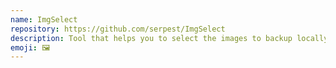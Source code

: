 ```yaml
---
name: ImgSelect
repository: https://github.com/serpest/ImgSelect
description: Tool that helps you to select the images to backup locally from an external location.
emoji: 🖼
---
```


